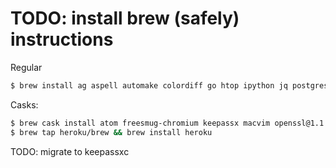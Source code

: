 # TODO: install brew (safely) instructions

Regular
```bash
$ brew install ag aspell automake colordiff go htop ipython jq postgresql ruby sqlite tree vim
```

Casks:
```bash
$ brew cask install atom freesmug-chromium keepassx macvim openssl@1.1 postgres soundflower soundflowerbed transmission tunnelblick virtualbox visual-studio-code vlc
$ brew tap heroku/brew && brew install heroku
```
TODO: migrate to keepassxc
